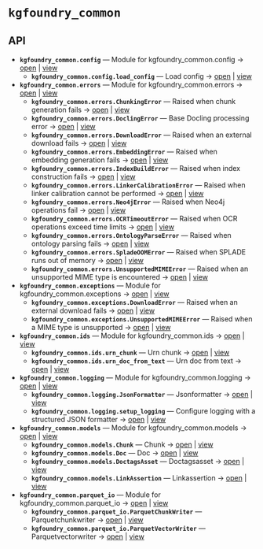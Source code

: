 # `kgfoundry_common`

<!-- START doctoc generated TOC please keep comment here to allow auto update -->
<!-- END doctoc generated TOC please keep comment here to allow auto update -->

## API
- **`kgfoundry_common.config`** — Module for kgfoundry_common.config → [open](vscode://file//home/paul/kgfoundry/src/kgfoundry_common/config.py:1:1) | [view](config.py#L1)
  - **`kgfoundry_common.config.load_config`** — Load config → [open](vscode://file//home/paul/kgfoundry/src/kgfoundry_common/config.py:14:1) | [view](config.py#L14-L28)
- **`kgfoundry_common.errors`** — Module for kgfoundry_common.errors → [open](vscode://file//home/paul/kgfoundry/src/kgfoundry_common/errors.py:1:1) | [view](errors.py#L1)
  - **`kgfoundry_common.errors.ChunkingError`** — Raised when chunk generation fails → [open](vscode://file//home/paul/kgfoundry/src/kgfoundry_common/errors.py:42:1) | [view](errors.py#L42-L45)
  - **`kgfoundry_common.errors.DoclingError`** — Base Docling processing error → [open](vscode://file//home/paul/kgfoundry/src/kgfoundry_common/errors.py:30:1) | [view](errors.py#L30-L33)
  - **`kgfoundry_common.errors.DownloadError`** — Raised when an external download fails → [open](vscode://file//home/paul/kgfoundry/src/kgfoundry_common/errors.py:18:1) | [view](errors.py#L18-L21)
  - **`kgfoundry_common.errors.EmbeddingError`** — Raised when embedding generation fails → [open](vscode://file//home/paul/kgfoundry/src/kgfoundry_common/errors.py:48:1) | [view](errors.py#L48-L51)
  - **`kgfoundry_common.errors.IndexBuildError`** — Raised when index construction fails → [open](vscode://file//home/paul/kgfoundry/src/kgfoundry_common/errors.py:60:1) | [view](errors.py#L60-L63)
  - **`kgfoundry_common.errors.LinkerCalibrationError`** — Raised when linker calibration cannot be performed → [open](vscode://file//home/paul/kgfoundry/src/kgfoundry_common/errors.py:72:1) | [view](errors.py#L72-L75)
  - **`kgfoundry_common.errors.Neo4jError`** — Raised when Neo4j operations fail → [open](vscode://file//home/paul/kgfoundry/src/kgfoundry_common/errors.py:78:1) | [view](errors.py#L78-L81)
  - **`kgfoundry_common.errors.OCRTimeoutError`** — Raised when OCR operations exceed time limits → [open](vscode://file//home/paul/kgfoundry/src/kgfoundry_common/errors.py:36:1) | [view](errors.py#L36-L39)
  - **`kgfoundry_common.errors.OntologyParseError`** — Raised when ontology parsing fails → [open](vscode://file//home/paul/kgfoundry/src/kgfoundry_common/errors.py:66:1) | [view](errors.py#L66-L69)
  - **`kgfoundry_common.errors.SpladeOOMError`** — Raised when SPLADE runs out of memory → [open](vscode://file//home/paul/kgfoundry/src/kgfoundry_common/errors.py:54:1) | [view](errors.py#L54-L57)
  - **`kgfoundry_common.errors.UnsupportedMIMEError`** — Raised when an unsupported MIME type is encountered → [open](vscode://file//home/paul/kgfoundry/src/kgfoundry_common/errors.py:24:1) | [view](errors.py#L24-L27)
- **`kgfoundry_common.exceptions`** — Module for kgfoundry_common.exceptions → [open](vscode://file//home/paul/kgfoundry/src/kgfoundry_common/exceptions.py:1:1) | [view](exceptions.py#L1)
  - **`kgfoundry_common.exceptions.DownloadError`** — Raised when an external download fails → [open](vscode://file//home/paul/kgfoundry/src/kgfoundry_common/exceptions.py:9:1) | [view](exceptions.py#L9-L12)
  - **`kgfoundry_common.exceptions.UnsupportedMIMEError`** — Raised when a MIME type is unsupported → [open](vscode://file//home/paul/kgfoundry/src/kgfoundry_common/exceptions.py:15:1) | [view](exceptions.py#L15-L18)
- **`kgfoundry_common.ids`** — Module for kgfoundry_common.ids → [open](vscode://file//home/paul/kgfoundry/src/kgfoundry_common/ids.py:1:1) | [view](ids.py#L1)
  - **`kgfoundry_common.ids.urn_chunk`** — Urn chunk → [open](vscode://file//home/paul/kgfoundry/src/kgfoundry_common/ids.py:32:1) | [view](ids.py#L32-L49)
  - **`kgfoundry_common.ids.urn_doc_from_text`** — Urn doc from text → [open](vscode://file//home/paul/kgfoundry/src/kgfoundry_common/ids.py:14:1) | [view](ids.py#L14-L29)
- **`kgfoundry_common.logging`** — Module for kgfoundry_common.logging → [open](vscode://file//home/paul/kgfoundry/src/kgfoundry_common/logging.py:1:1) | [view](logging.py#L1)
  - **`kgfoundry_common.logging.JsonFormatter`** — Jsonformatter → [open](vscode://file//home/paul/kgfoundry/src/kgfoundry_common/logging.py:13:1) | [view](logging.py#L13-L39)
  - **`kgfoundry_common.logging.setup_logging`** — Configure logging with a structured JSON formatter → [open](vscode://file//home/paul/kgfoundry/src/kgfoundry_common/logging.py:42:1) | [view](logging.py#L42-L57)
- **`kgfoundry_common.models`** — Module for kgfoundry_common.models → [open](vscode://file//home/paul/kgfoundry/src/kgfoundry_common/models.py:1:1) | [view](models.py#L1)
  - **`kgfoundry_common.models.Chunk`** — Chunk → [open](vscode://file//home/paul/kgfoundry/src/kgfoundry_common/models.py:48:1) | [view](models.py#L48-L57)
  - **`kgfoundry_common.models.Doc`** — Doc → [open](vscode://file//home/paul/kgfoundry/src/kgfoundry_common/models.py:19:1) | [view](models.py#L19-L34)
  - **`kgfoundry_common.models.DoctagsAsset`** — Doctagsasset → [open](vscode://file//home/paul/kgfoundry/src/kgfoundry_common/models.py:37:1) | [view](models.py#L37-L45)
  - **`kgfoundry_common.models.LinkAssertion`** — Linkassertion → [open](vscode://file//home/paul/kgfoundry/src/kgfoundry_common/models.py:60:1) | [view](models.py#L60-L70)
- **`kgfoundry_common.parquet_io`** — Module for kgfoundry_common.parquet_io → [open](vscode://file//home/paul/kgfoundry/src/kgfoundry_common/parquet_io.py:1:1) | [view](parquet_io.py#L1)
  - **`kgfoundry_common.parquet_io.ParquetChunkWriter`** — Parquetchunkwriter → [open](vscode://file//home/paul/kgfoundry/src/kgfoundry_common/parquet_io.py:186:1) | [view](parquet_io.py#L186-L257)
  - **`kgfoundry_common.parquet_io.ParquetVectorWriter`** — Parquetvectorwriter → [open](vscode://file//home/paul/kgfoundry/src/kgfoundry_common/parquet_io.py:22:1) | [view](parquet_io.py#L22-L183)
